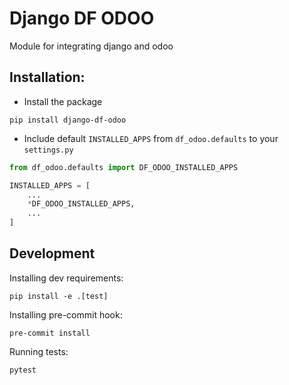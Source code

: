 # Django DF ODOO

Module for integrating django and odoo

## Installation:

- Install the package

```
pip install django-df-odoo
```


- Include default `INSTALLED_APPS` from `df_odoo.defaults` to your `settings.py`

```python
from df_odoo.defaults import DF_ODOO_INSTALLED_APPS

INSTALLED_APPS = [
    ...
    *DF_ODOO_INSTALLED_APPS,
    ...
]

```


## Development

Installing dev requirements:

```
pip install -e .[test]
```

Installing pre-commit hook:

```
pre-commit install
```

Running tests:

```
pytest
```
